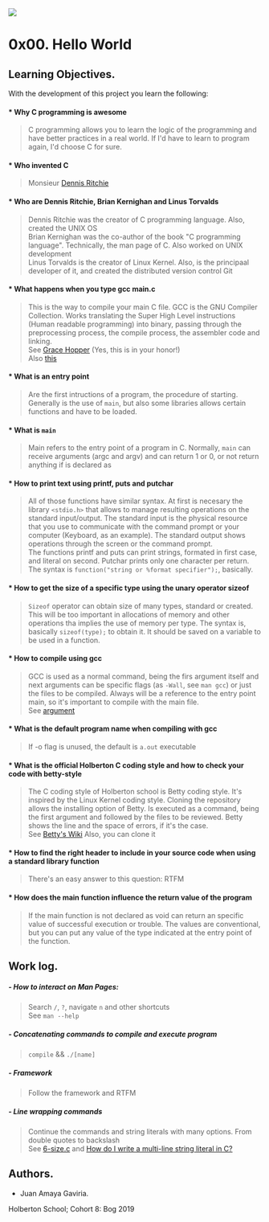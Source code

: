 <img src="https://camo.githubusercontent.com/c5d27ff0111c29e03f64bc98ffd377b21d294db6/68747470733a2f2f7777772e686f6c626572746f6e7363686f6f6c2e636f6d2f686f6c626572746f6e2d6c6f676f2d747769747465722d636172642e706e67">

# 0x00. Hello World

## Learning Objectives.
With the development of this project you learn the following:

#### * Why C programming is awesome
>C programming allows you to learn the logic of the programming and have better practices in a real world. If I'd have to learn to program again, I'd choose C for sure.

#### * Who invented C
> Monsieur [Dennis Ritchie](https://en.wikipedia.org/wiki/Dennis_Ritchie "Dennis Ritchie")

#### * Who are Dennis Ritchie, Brian Kernighan and Linus Torvalds
> Dennis Ritchie was the creator of C programming language. Also, created the UNIX OS\
> Brian Kernighan was the co-author of the book "C programming language". Technically, the man page of C. Also worked on UNIX development\
> Linus Torvalds is the creator of Linux Kernel. Also, is the principaal developer of it, and created the distributed version control Git

#### * What happens when you type gcc main.c
> This is the way to compile your main C file. GCC is the GNU Compiler Collection. Works translating the Super High Level instructions (Human readable programming) into binary, passing through the preprocessing process, the compile process, the assembler code and linking.\
> See [Grace Hopper](https://en.wikipedia.org/wiki/Grace_Hopper "Grace Hopper") (Yes, this is in your honor!)\
> Also [this](https://medium.com/@729_78111/gcc-compile-et-impera-518d91cd25c1 "this")

#### * What is an entry point
> Are the first intructions of a program, the procedure of starting. Generally is the use of `main`, but also some libraries allows certain functions and have to be loaded.

#### * What is `main`
> Main refers to the entry point of a program in C. Normally, `main` can receive arguments (argc and argv) and can return 1 or 0, or not return anything if is declared as <void>

#### * How to print text using printf, puts and putchar
> All of those functions have similar syntax. At first is necesary the library `<stdio.h>` that allows to manage resulting operations on the standard input/output. The standard input is the physical resource that you use to communicate with the command prompt or your computer (Keyboard, as an example). The standard output shows operations through the screen or the command prompt.\
> The functions printf and puts can print strings, formated in first case, and literal on second. Putchar prints only one character per return. The syntax is `function("string or %format specifier");`, basically.

#### * How to get the size of a specific type using the unary operator sizeof
> `Sizeof` operator can obtain size of many types, standard or created. This will be too important in allocations of memory and other operations tha implies the use of memory per type. The syntax is, basically `sizeof(type);` to obtain it. It should be saved on a variable to be used in a function.

#### * How to compile using gcc
> GCC is used as a normal command, being the firs argument itself and next arguments can be specific flags (as `-Wall`, see `man gcc`) or just the files to be compiled. Always will be a reference to the entry point main, so it's important to compile with the main file.\
> See [argument](https://www.quora.com/What-does-an-Argument-in-Programming-mean "argument")

#### * What is the default program name when compiling with gcc
> If -o flag is unused, the default is `a.out` executable

#### * What is the official Holberton C coding style and how to check your code with betty-style
> The C coding style of Holberton school is Betty coding style. It's inspired by the Linux Kernel coding style. Cloning the repository allows the installing option of Betty. Is executed as a command, being the first argument and followed by the files to be reviewed. Betty shows the line and the space of errors, if it's the case.\
> See [Betty's Wiki](https://github.com/holbertonschool/Betty/wiki "Betty") Also, you can clone it

#### * How to find the right header to include in your source code when using a standard library function
> There's an easy answer to this question: RTFM

#### * How does the main function influence the return value of the program
> If the main function is not declared as void can return an specific value of successful execution or trouble. The values are conventional, but you can put any value of the type indicated at the entry point of the function.

## Work log.

##### - How to interact on Man Pages:
> Search `/`, `?`, navigate `n` and other shortcuts\
> See `man --help`

##### - Concatenating commands to compile and execute program
> `compile` && `./[name]`

##### - Framework
> Follow the framework and RTFM

##### - Line wrapping commands
> Continue the commands and string literals with many options. From double quotes to backslash\
> See [6-size.c](https://github.com/GaviriaAmaya/holbertonschool-low_level_programming/blob/master/0x00-hello_world/6-size.c "6-size.c") and [How do I write a multi-line string literal in C?](https://jameshfisher.com/2016/11/30/c-multiline-literal/ "How do I write a multi-line string literal in C?")

## Authors.
* Juan Amaya Gaviria.

Holberton School; Cohort 8: Bog 2019

